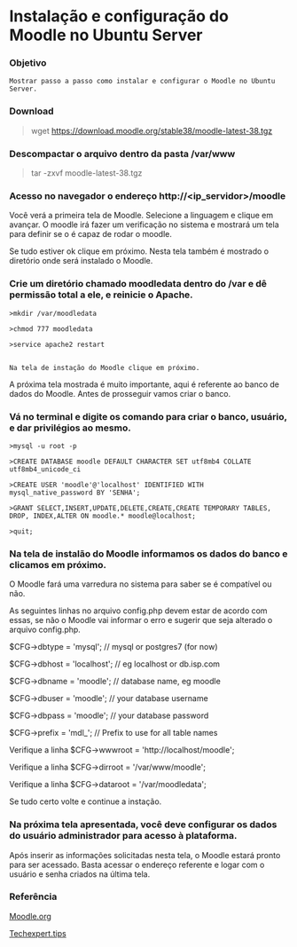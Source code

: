 # Instalação e configuração do Moodle no Ubuntu Server

### Objetivo
    
    Mostrar passo a passo como instalar e configurar o Moodle no Ubuntu Server.
    
### Download

  >wget https://download.moodle.org/stable38/moodle-latest-38.tgz
  
### Descompactar o arquivo dentro da pasta **/var/www**

  >tar -zxvf moodle-latest-38.tgz
  
### Acesso no navegador o endereço http://<ip_servidor>/moodle

   Você verá a primeira tela de Moodle. Selecione a linguagem e clique em avançar. O moodle irá fazer um verificação no sistema e mostrará um tela para definir
   se o é capaz de rodar o moodle.
   
   Se tudo estiver ok clique em próximo. Nesta tela também é mostrado o diretório onde será instalado o Moodle.
   
### Crie um diretório chamado moodledata dentro do /var e dê permissão total a ele, e reinicie o Apache.

    >mkdir /var/moodledata
    
    >chmod 777 moodledata
    
    >service apache2 restart
    
    
    Na tela de instação do Moodle clique em próximo.
    
A próxima tela mostrada é muito importante, aqui é referente ao banco de dados do Moodle. Antes de prosseguir vamos criar o banco.

### Vá no terminal e digite os comando para criar o banco, usuário, e dar privilégios ao mesmo.

    >mysql -u root -p
    
    >CREATE DATABASE moodle DEFAULT CHARACTER SET utf8mb4 COLLATE utf8mb4_unicode_ci
    
    >CREATE USER 'moodle'@'localhost' IDENTIFIED WITH mysql_native_password BY 'SENHA';
    
    >GRANT SELECT,INSERT,UPDATE,DELETE,CREATE,CREATE TEMPORARY TABLES, DROP, INDEX,ALTER ON moodle.* moodle@localhost;
    
    >quit;
    
 ### Na tela de instalão do Moodle informamos os dados do banco e clicamos em próximo.
 
 O Moodle fará uma varredura no sistema para saber se é compatível ou não.
 
 As seguintes linhas no arquivo config.php devem estar de acordo com essas, se não o Moodle vai informar o erro e sugerir que seja alterado o arquivo config.php.
 
 $CFG->dbtype = 'mysql'; // mysql or postgres7 (for now)
 
 $CFG->dbhost = 'localhost'; // eg localhost or db.isp.com
 
 $CFG->dbname = 'moodle'; // database name, eg moodle
 
 $CFG->dbuser = 'moodle'; // your database username
 
 $CFG->dbpass = 'moodle'; // your database password
 
 $CFG->prefix = 'mdl_'; // Prefix to use for all table names
 
 Verifique a linha $CFG->wwwroot = 'http://localhost/moodle';
 
 Verifique a linha $CFG->dirroot = '/var/www/moodle';
 
 Verifique a linha $CFG->dataroot = '/var/moodledata';
 
 Se tudo certo volte e continue a instação.
 
 ### Na próxima tela apresentada, você deve configurar os dados do usuário administrador para acesso à plataforma.
 
 Após inserir as informações solicitadas nesta tela, o Moodle estará pronto para ser acessado. Basta acessar o endereço referente e logar com o usuário e senha criados na 
 última tela.
 
 ### Referência
 
 [Moodle.org](https://docs.moodle.org/all/pt_br/Instala%C3%A7%C3%A3o_do_Moodle_no_Ubuntu)
 
 [Techexpert.tips](https://techexpert.tips/pt-br/moodle-pt-br/instalacao-de-moodle-no-ubuntu-linux/)
    
    

   
  



